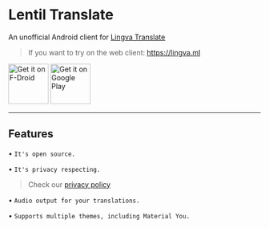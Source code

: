 # Lentil Translate 
An unofficial Android client for [Lingva Translate](https://github.com/TheDavidDelta/lingva-translate)

> If you want to try on the web client:
https://lingva.ml

[<img src="https://fdroid.gitlab.io/artwork/badge/get-it-on.png"
alt="Get it on F-Droid"
height="80">](https://f-droid.org/packages/dev.atajan.lingva_android)
[<img src="https://play.google.com/intl/en_us/badges/images/generic/en-play-badge.png"
alt="Get it on Google Play"
height="80">](https://play.google.com/store/apps/details?id=dev.atajan.lingva_android)

---

## Features

• `It's open source.`

• `It's privacy respecting.`
   > Check our [privacy policy](https://github.com/yaxarat/lingvaandroid/blob/main/PrivacyPolicy.md)

• `Audio output for your translations.`

• `Supports multiple themes, including Material You.`

